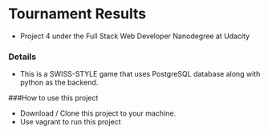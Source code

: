 # Tournament Results

- Project 4  under the Full Stack Web Developer Nanodegree at Udacity

### Details
- This is a SWISS-STYLE game that uses PostgreSQL database along with python as the backend. 

###How to use this project
- Download / Clone this project to your machine.
- Use vagrant to run this project

